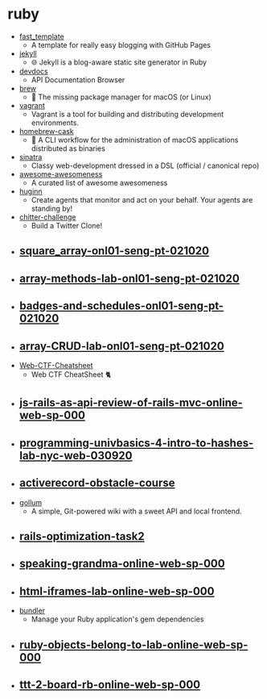 # ruby
- [fast_template](https://github.com/fastai/fast_template)
  - A template for really easy blogging with GitHub Pages
- [jekyll](https://github.com/jekyll/jekyll)
  - 🌐 Jekyll is a blog-aware static site generator in Ruby
- [devdocs](https://github.com/freeCodeCamp/devdocs)
  - API Documentation Browser
- [brew](https://github.com/Homebrew/brew)
  - 🍺 The missing package manager for macOS (or Linux)
- [vagrant](https://github.com/hashicorp/vagrant)
  - Vagrant is a tool for building and distributing development environments.
- [homebrew-cask](https://github.com/Homebrew/homebrew-cask)
  - 🍻 A CLI workflow for the administration of macOS applications distributed as binaries
- [sinatra](https://github.com/sinatra/sinatra)
  - Classy web-development dressed in a DSL (official / canonical repo)
- [awesome-awesomeness](https://github.com/bayandin/awesome-awesomeness)
  - A curated list of awesome awesomeness
- [huginn](https://github.com/huginn/huginn)
  - Create agents that monitor and act on your behalf. Your agents are standing by!
- [chitter-challenge](https://github.com/makersacademy/chitter-challenge)
  - Build a Twitter Clone!
- [square_array-onl01-seng-pt-021020](https://github.com/learn-co-students/square_array-onl01-seng-pt-021020)
  - 
- [array-methods-lab-onl01-seng-pt-021020](https://github.com/learn-co-students/array-methods-lab-onl01-seng-pt-021020)
  - 
- [badges-and-schedules-onl01-seng-pt-021020](https://github.com/learn-co-students/badges-and-schedules-onl01-seng-pt-021020)
  - 
- [array-CRUD-lab-onl01-seng-pt-021020](https://github.com/learn-co-students/array-CRUD-lab-onl01-seng-pt-021020)
  - 
- [Web-CTF-Cheatsheet](https://github.com/w181496/Web-CTF-Cheatsheet)
  - Web CTF CheatSheet 🐈
- [js-rails-as-api-review-of-rails-mvc-online-web-sp-000](https://github.com/learn-co-students/js-rails-as-api-review-of-rails-mvc-online-web-sp-000)
  - 
- [programming-univbasics-4-intro-to-hashes-lab-nyc-web-030920](https://github.com/learn-co-students/programming-univbasics-4-intro-to-hashes-lab-nyc-web-030920)
  - 
- [activerecord-obstacle-course](https://github.com/turingschool-projects/activerecord-obstacle-course)
  - 
- [gollum](https://github.com/gollum/gollum)
  - A simple, Git-powered wiki with a sweet API and local frontend.
- [rails-optimization-task2](https://github.com/hardcode-dev/rails-optimization-task2)
  - 
- [speaking-grandma-online-web-sp-000](https://github.com/learn-co-students/speaking-grandma-online-web-sp-000)
  - 
- [html-iframes-lab-online-web-sp-000](https://github.com/learn-co-students/html-iframes-lab-online-web-sp-000)
  - 
- [bundler](https://github.com/rubygems/bundler)
  - Manage your Ruby application's gem dependencies
- [ruby-objects-belong-to-lab-online-web-sp-000](https://github.com/learn-co-students/ruby-objects-belong-to-lab-online-web-sp-000)
  - 
- [ttt-2-board-rb-online-web-sp-000](https://github.com/learn-co-students/ttt-2-board-rb-online-web-sp-000)
  - 

